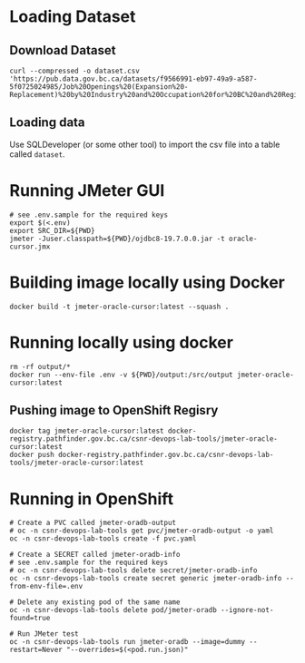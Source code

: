 
# Loading Dataset
## Download Dataset
```
curl --compressed -o dataset.csv 'https://pub.data.gov.bc.ca/datasets/f9566991-eb97-49a9-a587-5f0725024985/Job%20Openings%20(Expansion%20-Replacement)%20by%20Industry%20and%20Occupation%20for%20BC%20and%20Regions.csv'
```
## Loading data
Use SQLDeveloper (or some other tool) to import the csv file into a table called `dataset`.

# Running JMeter GUI
```
# see .env.sample for the required keys
export $(<.env)
export SRC_DIR=${PWD}
jmeter -Juser.classpath=${PWD}/ojdbc8-19.7.0.0.jar -t oracle-cursor.jmx
```
# Building image locally using Docker
```
docker build -t jmeter-oracle-cursor:latest --squash .
```

# Running locally using docker
```
rm -rf output/*
docker run --env-file .env -v ${PWD}/output:/src/output jmeter-oracle-cursor:latest
```

## Pushing image to OpenShift Regisry
```
docker tag jmeter-oracle-cursor:latest docker-registry.pathfinder.gov.bc.ca/csnr-devops-lab-tools/jmeter-oracle-cursor:latest
docker push docker-registry.pathfinder.gov.bc.ca/csnr-devops-lab-tools/jmeter-oracle-cursor:latest
```

# Running in OpenShift
```
# Create a PVC called jmeter-oradb-output
# oc -n csnr-devops-lab-tools get pvc/jmeter-oradb-output -o yaml
oc -n csnr-devops-lab-tools create -f pvc.yaml

# Create a SECRET called jmeter-oradb-info
# see .env.sample for the required keys
# oc -n csnr-devops-lab-tools delete secret/jmeter-oradb-info
oc -n csnr-devops-lab-tools create secret generic jmeter-oradb-info --from-env-file=.env

# Delete any existing pod of the same name
oc -n csnr-devops-lab-tools delete pod/jmeter-oradb --ignore-not-found=true

# Run JMeter test
oc -n csnr-devops-lab-tools run jmeter-oradb --image=dummy --restart=Never "--overrides=$(<pod.run.json)"
```